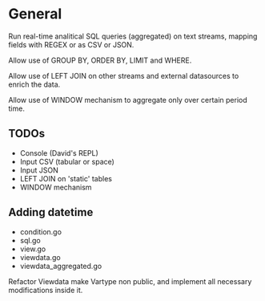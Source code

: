 # General

Run real-time analitical SQL queries (aggregated) on text streams, mapping fields with REGEX or as CSV or JSON.

Allow use of GROUP BY, ORDER BY, LIMIT and WHERE.

Allow use of LEFT JOIN on other streams and external datasources to enrich the data.

Allow use of WINDOW mechanism to aggregate only over certain period time.


## TODOs
- Console (David's REPL)
- Input CSV (tabular or space)
- Input JSON
- LEFT JOIN on 'static' tables
- WINDOW mechanism




## Adding datetime 
- condition.go
- sql.go
- view.go
- viewdata.go
- viewdata_aggregated.go
  
Refactor Viewdata make Vartype non public, and implement all necessary modifications inside it. 